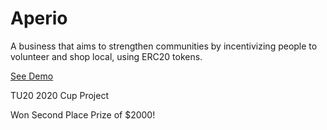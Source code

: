 # Aperio
A business that aims to strengthen communities by incentivizing people to volunteer and shop local, using ERC20 tokens.

[See Demo](https://docs.google.com/presentation/d/1S23_4Su-6Nx9ILWNScrqV8F7-ScAtvvFrlmZV71HZ0w/edit?usp=sharing)

TU20 2020 Cup Project

Won Second Place Prize of $2000!

